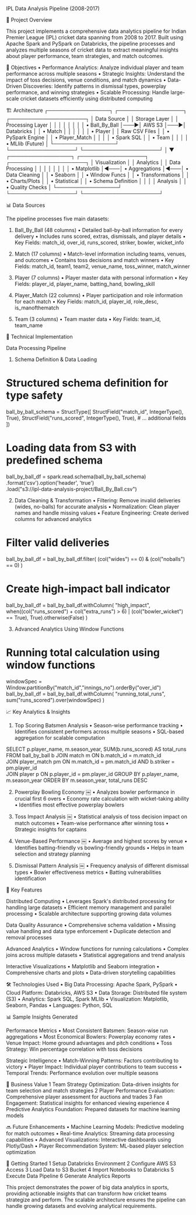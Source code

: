 IPL Data Analysis Pipeline (2008-2017)


🏏 Project Overview

This project implements a comprehensive data analytics pipeline for Indian Premier League (IPL) cricket data spanning from 2008 to 2017. Built using Apache Spark and PySpark on Databricks, the pipeline processes and analyzes multiple seasons of cricket data to extract meaningful insights about player performance, team strategies, and match outcomes.


🎯 Objectives
	•	Performance Analytics: Analyze individual player and team performance across multiple seasons
	•	Strategic Insights: Understand the impact of toss decisions, venue conditions, and match dynamics
	•	Data-Driven Discoveries: Identify patterns in dismissal types, powerplay performance, and winning strategies
	•	Scalable Processing: Handle large-scale cricket datasets efficiently using distributed computing


🏗️ Architecture
┌─────────────────┐    ┌──────────────────┐    ┌─────────────────────┐
│   Data Source   │    │   Storage Layer  │    │  Processing Layer   │
│                 │    │                  │    │                     │
│ • Ball_By_Ball  │───▶│    AWS S3        │───▶│   Databricks        │
│ • Match         │    │                  │    │                     │
│ • Player        │    │  Raw CSV Files   │    │ • PySpark Engine    │
│ • Player_Match  │    │                  │    │ • Spark SQL         │
│ • Team          │    │                  │    │ • MLlib (Future)    │
└─────────────────┘    └──────────────────┘    └─────────────────────┘
                                                          │
                                                          ▼
┌─────────────────┐    ┌──────────────────┐    ┌─────────────────────┐
│ Visualization   │    │   Analytics      │    │   Data Processing   │
│                 │    │                  │    │                     │
│ • Matplotlib    │◄───│ • Aggregations   │◄───│ • Data Cleaning     │
│ • Seaborn       │    │ • Window Funcs   │    │ • Transformations   │
│ • Charts/Plots  │    │ • Statistical    │    │ • Schema Definition │
│                 │    │   Analysis       │    │ • Quality Checks    │
└─────────────────┘    └──────────────────┘    └─────────────────────┘



📊 Data Sources


The pipeline processes five main datasets:

1. Ball_By_Ball (48 columns)
	•	Detailed ball-by-ball information for every delivery
	•	Includes runs scored, extras, dismissals, and player details
	•	Key Fields: match_id, over_id, runs_scored, striker, bowler, wicket_info

2. Match (17 columns)
	•	Match-level information including teams, venues, and outcomes
	•	Contains toss decisions and match winners
	•	Key Fields: match_id, team1, team2, venue_name, toss_winner, match_winner

3. Player (7 columns)
	•	Player master data with personal information
	•	Key Fields: player_id, player_name, batting_hand, bowling_skill

4. Player_Match (22 columns)
	•	Player participation and role information for each match
	•	Key Fields: match_id, player_id, role_desc, is_manofthematch

5. Team (3 columns)
	•	Team master data
	•	Key Fields: team_id, team_name

🔧 Technical Implementation

Data Processing Pipeline

1. Schema Definition & Data Loading

# Structured schema definition for type safety

ball_by_ball_schema = StructType([
    StructField("match_id", IntegerType(), True),
    StructField("runs_scored", IntegerType(), True),
    # ... additional fields
])

# Loading data from S3 with predefined schema

ball_by_ball_df = spark.read.schema(ball_by_ball_schema)\
    .format('csv').option('header', 'true')\
    .load("s3://ipl-data-analysis-project/Ball_By_Ball.csv")

2. Data Cleaning & Transformation
	•	Filtering: Remove invalid deliveries (wides, no-balls) for accurate analysis
	•	Normalization: Clean player names and handle missing values
	•	Feature Engineering: Create derived columns for advanced analytics

# Filter valid deliveries

ball_by_ball_df = ball_by_ball_df.filter(
    (col("wides") == 0) & (col("noballs") == 0)
)

# Create high-impact ball indicator

ball_by_ball_df = ball_by_ball_df.withColumn(
    "high_impact",
    when((col("runs_scored") + col("extra_runs") > 6) | 
         (col("bowler_wicket") == True), True).otherwise(False)
)

3. Advanced Analytics Using Window Functions

# Running total calculation using window functions

windowSpec = Window.partitionBy("match_id","innings_no").orderBy("over_id")
ball_by_ball_df = ball_by_ball_df.withColumn(
    "running_total_runs",
    sum("runs_scored").over(windowSpec)
)

📈 Key Analytics & Insights

1. Top Scoring Batsmen Analysis
	•	Season-wise performance tracking
	•	Identifies consistent performers across multiple seasons
	•	SQL-based aggregation for scalable computation

SELECT p.player_name, m.season_year, SUM(b.runs_scored) AS total_runs 
FROM ball_by_ball b
JOIN match m ON b.match_id = m.match_id   
JOIN player_match pm ON m.match_id = pm.match_id AND b.striker = pm.player_id     
JOIN player p ON p.player_id = pm.player_id
GROUP BY p.player_name, m.season_year
ORDER BY m.season_year, total_runs DESC

2. Powerplay Bowling Economy
￼
	•	Analyzes bowler performance in crucial first 6 overs
	•	Economy rate calculation with wicket-taking ability
	•	Identifies most effective powerplay bowlers

3. Toss Impact Analysis
￼
	•	Statistical analysis of toss decision impact on match outcomes
	•	Team-wise performance after winning toss
	•	Strategic insights for captains

4. Venue-Based Performance
￼
	•	Average and highest scores by venue
	•	Identifies batting-friendly vs bowling-friendly grounds
	•	Helps in team selection and strategy planning

5. Dismissal Pattern Analysis
￼
	•	Frequency analysis of different dismissal types
	•	Bowler effectiveness metrics
	•	Batting vulnerabilities identification

🚀 Key Features

Distributed Computing
	•	Leverages Spark's distributed processing for handling large datasets
	•	Efficient memory management and parallel processing
	•	Scalable architecture supporting growing data volumes

Data Quality Assurance
	•	Comprehensive schema validation
	•	Missing value handling and data type enforcement
	•	Duplicate detection and removal processes

Advanced Analytics
	•	Window functions for running calculations
	•	Complex joins across multiple datasets
	•	Statistical aggregations and trend analysis

Interactive Visualizations
	•	Matplotlib and Seaborn integration
	•	Comprehensive charts and plots
	•	Data-driven storytelling capabilities

🛠️ Technologies Used
	•	Big Data Processing: Apache Spark, PySpark
	•	Cloud Platform: Databricks, AWS S3
	•	Data Storage: Distributed file system (S3)
	•	Analytics: Spark SQL, Spark MLlib
	•	Visualization: Matplotlib, Seaborn, Pandas
	•	Languages: Python, SQL

📊 Sample Insights Generated

Performance Metrics
	•	Most Consistent Batsmen: Season-wise run aggregations
	•	Most Economical Bowlers: Powerplay economy rates
	•	Venue Impact: Home ground advantages and pitch conditions
	•	Toss Strategy: Win percentage correlation with toss decisions

Strategic Intelligence
	•	Match-Winning Patterns: Factors contributing to victory
	•	Player Impact: Individual player contributions to team success
	•	Temporal Trends: Performance evolution over multiple seasons

🎯 Business Value
	1	Team Strategy Optimization: Data-driven insights for team selection and match strategies
	2	Player Performance Evaluation: Comprehensive player assessment for auctions and trades
	3	Fan Engagement: Statistical insights for enhanced viewing experience
	4	Predictive Analytics Foundation: Prepared datasets for machine learning models

🔜 Future Enhancements
	•	Machine Learning Models: Predictive modeling for match outcomes
	•	Real-time Analytics: Streaming data processing capabilities
	•	Advanced Visualizations: Interactive dashboards using Plotly/Dash
	•	Player Recommendation System: ML-based player selection optimization
 
🚦 Getting Started
	1	Setup Databricks Environment
	2	Configure AWS S3 Access
	3	Load Data to S3 Bucket
	4	Import Notebooks to Databricks
	5	Execute Data Pipeline
	6	Generate Analytics Reports


This project demonstrates the power of big data analytics in sports, providing actionable insights that can transform how cricket teams strategize and perform. The scalable architecture ensures the pipeline can handle growing datasets and evolving analytical requirements.

